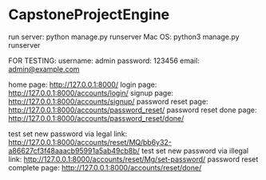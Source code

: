 # CapstoneProjectEngine

run server: python manage.py runserver
Mac OS: python3 manage.py runserver

FOR TESTING:
username: admin
password: 123456
email: admin@example.com

home page:  http://127.0.0.1:8000/
login page: http://127.0.0.1:8000/accounts/login/
signup page: http://127.0.0.1:8000/accounts/signup/
password reset page: http://127.0.0.1:8000/accounts/password_reset/
password reset done page: http://127.0.0.1:8000/accounts/password_reset/done/

test set new password via legal link: http://127.0.0.1:8000/accounts/reset/MQ/bb6y32-a86627cf3f48aaacb95991a5ab49cb8b/
test set new password via illegal link: http://127.0.0.1:8000/accounts/reset/Mg/set-password/
password reset complete page: http://127.0.0.1:8000/accounts/reset/done/

